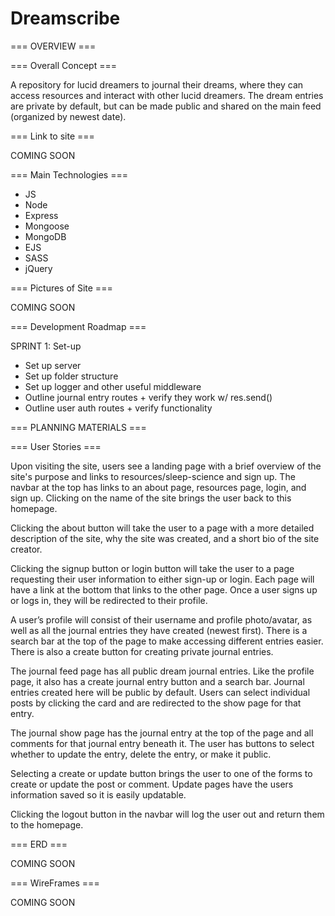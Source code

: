 # Dreamscribe


=== OVERVIEW ===

=== Overall Concept === 

A repository for lucid dreamers to journal their dreams, where they can access resources and interact with other lucid dreamers. The dream entries are private by default, but can be made public and shared on the main feed (organized by newest date).


=== Link to site ===

COMING SOON


=== Main Technologies ===

- JS
- Node
- Express
- Mongoose
- MongoDB 
- EJS 
- SASS 
- jQuery


=== Pictures of Site ===

COMING SOON


=== Development Roadmap ===

SPRINT 1: Set-up
- Set up server
- Set up folder structure
- Set up logger and other useful middleware
- Outline journal entry routes + verify they work w/ res.send()
- Outline user auth routes + verify functionality


=== PLANNING MATERIALS ===

=== User Stories ===

Upon visiting the site, users see a landing page with a brief overview of the site's purpose and links to resources/sleep-science and sign up. The navbar at the top has links to an about page, resources page, login, and sign up. Clicking on the name of the site brings the user back to this homepage. 

Clicking the about button will take the user to a page with a more detailed description of the site, why the site was created, and a short bio of the site creator. 

Clicking the signup button or login button will take the user to a page requesting their user information to either sign-up or login. Each page will have a link at the bottom that links to the other page. Once a user signs up or logs in, they will be redirected to their profile.

A user’s profile will consist of their username and profile photo/avatar, as well as all the journal entries they have created (newest first). There is a search bar at the top of the page to make accessing different entries easier. There is also a create button for creating private journal entries. 

The journal feed page has all public dream journal entries. Like the profile page, it also has a create journal entry button and a search bar. Journal entries created here will be public by default. Users can select individual posts by clicking the card and are redirected to the show page for that entry.

The journal show page has the journal entry at the top of the page and all comments for that journal entry beneath it. The user has buttons to select whether to update the entry, delete the entry, or make it public.

Selecting a create or update button brings the user to one of the forms to create or update the post or comment. Update pages have the users information saved so it is easily updatable. 

Clicking the logout button in the navbar will log the user out and return them to the homepage. 


=== ERD ===

COMING SOON


=== WireFrames ===

COMING SOON